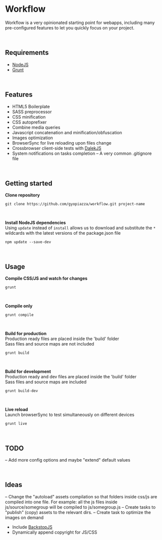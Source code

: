 # Workflow

Workflow is a very opinionated starting point for webapps, including many pre-configured features to let you quickly focus on your project.

<br>

## Requirements

- [NodeJS](https://nodejs.org)
- [Grunt](http://gruntjs.com)

<br>

## Features

- HTML5 Boilerplate
- SASS preprocessor
- CSS minification
- CSS autoprefixer
- Combine media queries
- Javascript concatenation and minification/obfuscation
- Images optimization
- BrowserSync for live reloading upon files change
- Crossbrowser client-side tests with [DalekJS](http://dalekjs.com)
- System notifications on tasks completion
– A very common .gitignore file

<br>

## Getting started

**Clone repository**

```
git clone https://github.com/gyopiazza/workflow.git project-name
```

<br>

**Install NodeJS dependencies**<br>
Using `update` instead of `install` allows us to download and substitute the `*` wildcards with the latest versions of the package.json file

```
npm update --save-dev
```

<br>

## Usage

**Compile CSS/JS and watch for changes**

```
grunt
```

<br>

**Compile only**

```
grunt compile
```

<br>

**Build for production**<br>
Production ready files are placed inside the 'build' folder<br>
Sass files and source maps are not included

```
grunt build
```

<br>

**Build for development**<br>
Production ready and dev files are placed inside the 'build' folder<br>
Sass files and source maps are included

```
grunt build-dev
```

<br>

**Live reload**<br>
Launch browserSync to test simultaneously on different devices

```
grunt live
```

<br>

## TODO

– Add more config options and maybe "extend" default values

<br>

## Ideas

– Change the "autoload" assets compilation so that folders inside css/js are compiled into one file.
  For example: all the js files inside js/source/somegroup will be compiled to js/somegroup.js
– Create tasks to "publish" (copy) assets to the relevant dirs.
– Create task to optimize the images on demand
- Include [BackstopJS](https://garris.github.io/BackstopJS)
- Dynamically append copyright for JS/CSS
